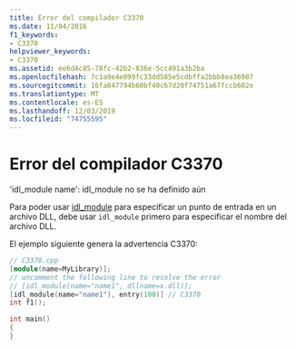 ```yaml
---
title: Error del compilador C3370
ms.date: 11/04/2016
f1_keywords:
- C3370
helpviewer_keywords:
- C3370
ms.assetid: ee6d4c85-78fc-42b2-836e-5cc491a3b2ba
ms.openlocfilehash: 7c1a9e4e099fc33dd585e5cdbffa2bbb8ea36987
ms.sourcegitcommit: 16fa847794b60bf40c67d20f74751a67fccb602e
ms.translationtype: MT
ms.contentlocale: es-ES
ms.lasthandoff: 12/03/2019
ms.locfileid: "74755595"
---
```

# <a name="compiler-error-c3370"></a>Error del compilador C3370

'idl_module name': idl_module no se ha definido aún

Para poder usar [idl_module](../../windows/idl-module.md) para especificar un punto de entrada en un archivo DLL, debe usar `idl_module` primero para especificar el nombre del archivo DLL.

El ejemplo siguiente genera la advertencia C3370:

```cpp
// C3370.cpp
[module(name=MyLibrary)];
// uncomment the following line to resolve the error
// [idl_module(name="name1", dllname=x.dll)];
[idl_module(name="name1"), entry(100)] // C3370
int f1();

int main()
{
}
```
